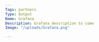 ```yaml
---
Tags: partners
Type: Output
Name: Grafana
Description: Grafana description to come
Image: "/uploads/Grafana.png"

---
```

